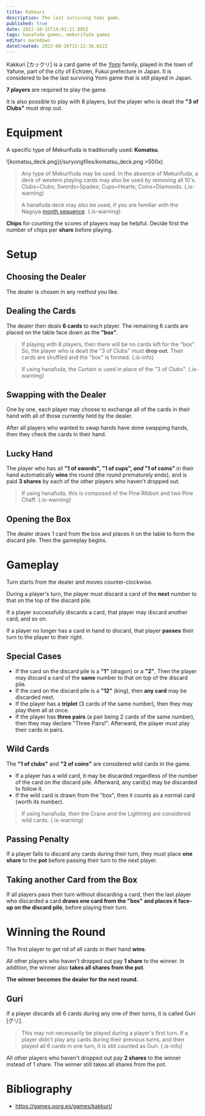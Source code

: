 ```yaml
---
title: Kakkuri
description: The last surviving Yomi game.
published: true
date: 2022-10-15T14:01:11.885Z
tags: hanafuda games, mekurifuda games
editor: markdown
dateCreated: 2022-08-26T15:22:36.812Z
---
```


Kakkuri [カックリ] is a card game of the [Yomi](/en/mekurifuda/games/yomi) family, played in the town of Yafune, part of the city of Echizen, Fukui prefecture in Japan. It is considered to be the last surviving Yomi game that is still played in Japan.

**7 players** are required to play the game. 

It is also possible to play with 8 players, but the player who is dealt the **"3 of Clubs"** must drop out.

# Equipment
A specific type of Mekurifuda is traditionally used: **Komatsu**.

![komatsu_deck.png](/suryongfiles/komatsu_deck.png =500x)

>Any type of Mekurifuda may be used. In the absence of Mekurifuda, a deck of western playing cards may also be used by removing all 10's. Clubs=Clubs; Swords=Spades; Cups=Hearts; Coins=Diamonds.
{.is-warning}

>A hanafuda deck may also be used, if you are familiar with the Nagoya [month sequence](https://fudawiki.org/en/hanafuda/suits#arrangement-of-suits).
{.is-warning}

**Chips** for counting the scores of players may be helpful. Decide first the number of chips per **share** before playing.

# Setup
## Choosing the Dealer
The dealer is chosen in any method you like.


## Dealing the Cards
The dealer then deals **6 cards** to each player. The remaining 6 cards are placed on the table face down as the **"box"**.

>If playing with 8 players, then there will be no cards left for the "box". So, the player who is dealt the "3 of Clubs" must **drop out**. Their cards are shuffled and the "box" is formed.
{.is-info}

> If using hanafuda, the Curtain is used in place of the "3 of Clubs".
{.is-warning}

## Swapping with the Dealer
One by one, each player may choose to exchange all of the cards in their hand with all of those currently held by the dealer.

After all players who wanted to swap hands have done swapping hands, then they check the cards in their hand.

## Lucky Hand
The player who has all **"1 of swords", "1 of cups", *and* "1 of coins"** in their hand automatically **wins** the round (the round prematurely ends), and is paid **3 shares** by each of the other players who haven't dropped out.

> If using hanafuda, this is composed of the Pine Ribbon and two Pine Chaff.
{.is-warning}

## Opening the Box
The dealer draws 1 card from the box and places it on the table to form the discard pile. Then the gameplay begins.

# Gameplay
Turn starts from the dealer and moves counter-clockwise.

During a player's turn, the player must discard a card of the **next** number to that on the top of the discard pile. 

If a player successfully discards a card, that player may discard another card, and so on.

If a player no longer has a card in hand to discard, that player **passes** their turn to the player to their right.

## Special Cases
- If the card on the discard pile is a **"1"** (dragon) or a **"2"**, Then the player may discard a card of the **same** number to that on top of the discard pile.
- If the card on the discard pile is a **"12"** (king), then **any card** may be discarded next.
- If the player has a **triplet** (3 cards of the same number), then they may play them all at once.
- If the player has **three pairs** (a pair being 2 cards of the same number), then they may declare "Three Pairs!". Afterward, the player must play their cards in pairs.

## Wild Cards
The **"1 of clubs"** and **"2 of coins"** are considered wild cards in the game.
- If a player has a wild card, it may be discarded regardless of the number of the card on the discard pile. Afterward, any card(s) may be discarded to follow it.
- If the wild card is drawn from the "box", then it counts as a normal card (worth its number).

> If using hanafuda, then the Crane and the Lightning are considered wild cards.
{.is-warning}

## Passing Penalty
If a player fails to discard any cards during their turn, they must place **one share** to the **pot** before passing their turn to the next player.

## Taking another Card from the Box
If all players pass their turn without discarding a card, then the last player who discarded a card **draws one card from the "box" and places it face-up on the discard pile**, before playing their turn.

# Winning the Round
The first player to get rid of all cards in their hand **wins**.

All other players who haven't dropped out pay **1 share** to the winner. In addition, the winner also **takes all shares from the pot**.

**The winner becomes the dealer for the next round.**

## Guri
If a player discards all 6 cards during any one of their turns, it is called Guri [グリ].

> This may not necessarily be played during a player's first turn. If a player didn't play any cards during their previous turns, and then played all 6 cards in one turn, it is still counted as Guri.
{.is-info}

All other players who haven't dropped out pay **2 shares** to the winner instead of 1 share. The winner still takes all shares from the pot.

# Bibliography
- https://games.porg.es/games/kakkuri/